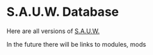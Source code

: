 # S.A.U.W. Database

Here are all versions of [S.A.U.W.](https://github.com/KirboGames/S.A.U.W.-)

In the future there will be links to modules, mods
